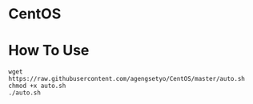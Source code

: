 # CentOS

# How To Use
```
wget https://raw.githubusercontent.com/agengsetyo/CentOS/master/auto.sh 
chmod +x auto.sh
./auto.sh
```
